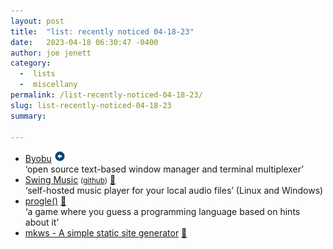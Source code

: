 ```yaml
---
layout: post
title:  "list: recently noticed 04-18-23"
date:   2023-04-18 06:30:47 -0400
author: joe jenett
category:
  -  lists
  -  miscellany
permalink: /list-recently-noticed-04-18-23/
slug: list-recently-noticed-04-18-23
summary: 

---
```

<ul class="links">
	<li><a title="Byobu" href="https://www.byobu.org/">Byobu</a> <a class="normaltext" title="source" href="https://search.marginalia.nu/explore/random"><img src="/images/left-arrow.png" alt="" width="18"></a><br>‘open source text-based window manager and terminal multiplexer’</li>
	<li><a title="Swing Music" href="https://swingmusic.vercel.app/">Swing Music</a> <small>(<a href="https://github.com/swing-opensource/swingmusic">github</a>)</small> <a href="https://pinboard.in/u:mikael">📌</a><br>‘self-hosted music player for your local audio files’ (Linux and Windows)</li>
	<li><a title="Guess today’s programming language!" href="https://progle.net/">progle()</a> <a href="https://pinboard.in/u:tdjones">📌</a><br>‘a game where you guess a programming language based on hints about it’</li>
	<li><a title="mkws - A simple static site generator" href="https://mkws.sh/">mkws - A simple static site generator</a> <a href="https://pinboard.in/u:axehandle">📌</a></li>
</ul>

<a style="display:none;" href="https://brid.gy/publish/mastodon"><small>(cross-posted to mastodon)</small></a>